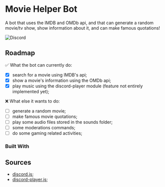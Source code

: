 # Movie Helper Bot

A bot that uses the IMDB and OMDb api, and that can generate a random movie/tv show, show information about it, and can make famous quotations!

![Discord](https://user-images.githubusercontent.com/40718733/235378691-02990bbf-b0d9-44e7-9284-eb7ecdbdfb20.png)

## Roadmap

✅ What the bot can currently do:
- [x] search for a movie using IMDB's api;
- [x] show a movie's information using the OMDb api;
- [x] play music using the discord-player module (feature not entirely implemented yet);

❌ What else it wants to do:
- [ ] generate a random movie;
- [ ] make famous movie quotations;
- [ ] play some audio files stored in the sounds folder;
- [ ] some moderations commands;
- [ ] do some gaming related activities; 

### Built With



## Sources

- [discord.js](https://discordjs.guide/#before-you-begin);
- [discord-player.js](https://discord-player.js.org/docs);


<!-- MARKDOWN LINKS & IMAGES -->
<!-- https://www.markdownguide.org/basic-syntax/#reference-style-links -->
[contributors-shield]: https://img.shields.io/github/contributors/othneildrew/Best-README-Template.svg?style=for-the-badge
[contributors-url]: https://github.com/othneildrew/Best-README-Template/graphs/contributors
[forks-shield]: https://img.shields.io/github/forks/othneildrew/Best-README-Template.svg?style=for-the-badge
[forks-url]: https://github.com/othneildrew/Best-README-Template/network/members
[stars-shield]: https://img.shields.io/github/stars/othneildrew/Best-README-Template.svg?style=for-the-badge
[stars-url]: https://github.com/othneildrew/Best-README-Template/stargazers
[issues-shield]: https://img.shields.io/github/issues/othneildrew/Best-README-Template.svg?style=for-the-badge
[issues-url]: https://github.com/othneildrew/Best-README-Template/issues
[license-shield]: https://img.shields.io/github/license/othneildrew/Best-README-Template.svg?style=for-the-badge
[license-url]: https://github.com/othneildrew/Best-README-Template/blob/master/LICENSE.txt
[linkedin-shield]: https://img.shields.io/badge/-LinkedIn-black.svg?style=for-the-badge&logo=linkedin&colorB=555
[linkedin-url]: https://linkedin.com/in/othneildrew
